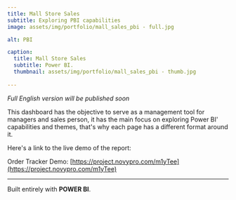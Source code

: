 ```yaml
---
title: Mall Store Sales 
subtitle: Exploring PBI capabilities
image: assets/img/portfolio/mall_sales_pbi - full.jpg

alt: PBI

caption:
  title: Mall Store Sales 
  subtitle: Power BI.
  thumbnail: assets/img/portfolio/mall_sales_pbi - thumb.jpg
  
---
```


*Full English version will be published soon*

This dashboard has the objective to serve as a management tool for managers and sales person, it has the main focus on exploring Power BI' capabilities and themes, that's why each page has a different format around it.

Here's a link to the live demo of the report:

Order Tracker Demo: [https://project.novypro.com/m1yTee](https://project.novypro.com/m1yTee)

---

Built entirely with **POWER BI**.

